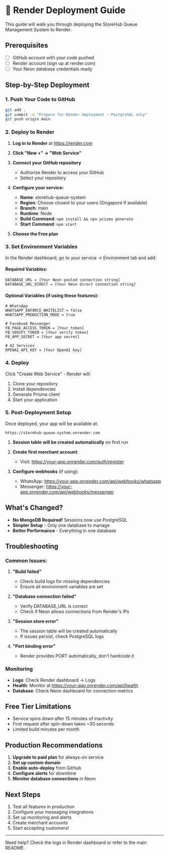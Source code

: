 # 🚀 Render Deployment Guide

This guide will walk you through deploying the StoreHub Queue Management System to Render.

## Prerequisites

- [ ] GitHub account with your code pushed
- [ ] Render account (sign up at render.com)
- [ ] Your Neon database credentials ready

## Step-by-Step Deployment

### 1. Push Your Code to GitHub

```bash
git add .
git commit -m "Prepare for Render deployment - PostgreSQL only"
git push origin main
```

### 2. Deploy to Render

1. **Log in to Render** at https://render.com

2. **Click "New +" → "Web Service"**

3. **Connect your GitHub repository**
   - Authorize Render to access your GitHub
   - Select your repository

4. **Configure your service:**
   - **Name**: storehub-queue-system
   - **Region**: Choose closest to your users (Singapore if available)
   - **Branch**: main
   - **Runtime**: Node
   - **Build Command**: `npm install && npx prisma generate`
   - **Start Command**: `npm start`

5. **Choose the Free plan**

### 3. Set Environment Variables

In the Render dashboard, go to your service → Environment tab and add:

#### Required Variables:
```
DATABASE_URL = [Your Neon pooled connection string]
DATABASE_URL_DIRECT = [Your Neon direct connection string]
```

#### Optional Variables (if using these features):
```
# WhatsApp
WHATSAPP_ENFORCE_WHITELIST = false
WHATSAPP_PRODUCTION_MODE = true

# Facebook Messenger
FB_PAGE_ACCESS_TOKEN = [Your token]
FB_VERIFY_TOKEN = [Your verify token]
FB_APP_SECRET = [Your app secret]

# AI Services
OPENAI_API_KEY = [Your OpenAI key]
```

### 4. Deploy

Click "Create Web Service" - Render will:
1. Clone your repository
2. Install dependencies
3. Generate Prisma client
4. Start your application

### 5. Post-Deployment Setup

Once deployed, your app will be available at:
```
https://storehub-queue-system.onrender.com
```

1. **Session table will be created automatically** on first run

2. **Create first merchant account**:
   - Visit: https://your-app.onrender.com/auth/register

3. **Configure webhooks** (if using):
   - WhatsApp: https://your-app.onrender.com/api/webhooks/whatsapp
   - Messenger: https://your-app.onrender.com/api/webhooks/messenger

## What's Changed?

- **No MongoDB Required!** Sessions now use PostgreSQL
- **Simpler Setup** - Only one database to manage
- **Better Performance** - Everything in one database

## Troubleshooting

### Common Issues:

1. **"Build failed"**
   - Check build logs for missing dependencies
   - Ensure all environment variables are set

2. **"Database connection failed"**
   - Verify DATABASE_URL is correct
   - Check if Neon allows connections from Render's IPs

3. **"Session store error"**
   - The session table will be created automatically
   - If issues persist, check PostgreSQL logs

4. **"Port binding error"**
   - Render provides PORT automatically, don't hardcode it

### Monitoring

- **Logs**: Check Render dashboard → Logs
- **Health**: Monitor at https://your-app.onrender.com/api/health
- **Database**: Check Neon dashboard for connection metrics

## Free Tier Limitations

- Service spins down after 15 minutes of inactivity
- First request after spin-down takes ~30 seconds
- Limited build minutes per month

## Production Recommendations

1. **Upgrade to paid plan** for always-on service
2. **Set up custom domain**
3. **Enable auto-deploy** from GitHub
4. **Configure alerts** for downtime
5. **Monitor database connections** in Neon

## Next Steps

1. Test all features in production
2. Configure your messaging integrations
3. Set up monitoring and alerts
4. Create merchant accounts
5. Start accepting customers!

---

Need help? Check the logs in Render dashboard or refer to the main README.